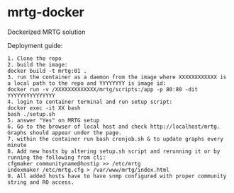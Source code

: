 # mrtg-docker
Dockerized MRTG solution



Deployment guide:

    1. Clone the repo
    2. build the image: 
    docker build -t mrtg:01 .
    3. run the container as a daemon from the image where XXXXXXXXXXXX is a local path to the repo and YYYYYYYY is image id: 
    docker run -v /XXXXXXXXXXXXX/mrtg/scripts:/app -p 80:80 -dit YYYYYYYYYYYYYYY
    4. login to container terminal and run setup script: 
    docker exec -it XX bash
    bash ./setup.sh
    5. answer "Yes" on MRTG setup
    6. Go to the browser of local host and check http://localhost/mrtg. Graphs should appear under the page.
    7. within the container run bash cronjob.sh & to update graphs every minute
    8. Add new hosts by altering setup.sh script and rerunning it or by running the following from cli: 
    cfgmaker communityname@hostip >> /etc/mrtg
    indexmaker /etc/mrtg.cfg > /var/www/mrtg/index.html
    9. All added hosts have to have snmp configured with proper community string and RO access.

